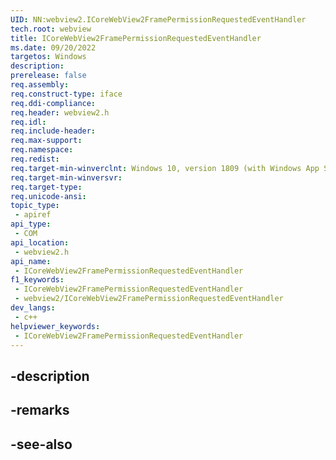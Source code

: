 ```yaml
---
UID: NN:webview2.ICoreWebView2FramePermissionRequestedEventHandler
tech.root: webview
title: ICoreWebView2FramePermissionRequestedEventHandler
ms.date: 09/20/2022
targetos: Windows
description: 
prerelease: false
req.assembly: 
req.construct-type: iface
req.ddi-compliance: 
req.header: webview2.h
req.idl: 
req.include-header: 
req.max-support: 
req.namespace: 
req.redist: 
req.target-min-winverclnt: Windows 10, version 1809 (with Windows App SDK 1.1 or later)
req.target-min-winversvr: 
req.target-type: 
req.unicode-ansi: 
topic_type:
 - apiref
api_type:
 - COM
api_location:
 - webview2.h
api_name:
 - ICoreWebView2FramePermissionRequestedEventHandler
f1_keywords:
 - ICoreWebView2FramePermissionRequestedEventHandler
 - webview2/ICoreWebView2FramePermissionRequestedEventHandler
dev_langs:
 - c++
helpviewer_keywords:
 - ICoreWebView2FramePermissionRequestedEventHandler
---
```


## -description

## -remarks

## -see-also

